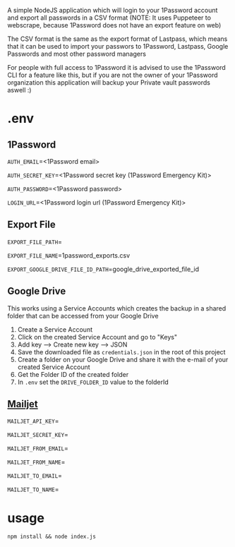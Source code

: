 A simple NodeJS application which will login to your 1Password account and export all passwords in a CSV format (NOTE: It uses Puppeteer to webscrape, because 1Password does not have an export feature on web)

The CSV format is the same as the export format of Lastpass, which means that it can be used to import your passwors to 1Password, Lastpass, Google Passwords and most other password managers

For people with full access to 1Password it is advised to use the 1Password CLI for a feature like this, but if you are not the owner of your 1Password organization this application will backup your Private vault passwords aswell :) 

# .env

## 1Password

``AUTH_EMAIL``=<1Password email>

``AUTH_SECRET_KEY``=<1Password secret key (1Password Emergency Kit)>

``AUTH_PASSWORD``=<1Password password>

``LOGIN_URL``=<1Password login url (1Password Emergency Kit)>

## Export File

``EXPORT_FILE_PATH``=

``EXPORT_FILE_NAME``=1password_exports.csv

``EXPORT_GOOGLE_DRIVE_FILE_ID_PATH``=google_drive_exported_file_id

## Google Drive

This works using a Service Accounts which creates the backup in a shared folder that can be accessed from your Google Drive

1. Create a Service Account
2. Click on the created Service Account and go to "Keys"
3. Add key --> Create new key --> JSON
4. Save the downloaded file as `credentials.json` in the root of this project
5. Create a folder on your Google Drive and share it with the e-mail of your created Service Account
6. Get the Folder ID of the created folder
7. In `.env` set the `DRIVE_FOLDER_ID` value to the folderId

## [Mailjet](mailjet.com)

``MAILJET_API_KEY``=

``MAILJET_SECRET_KEY``=

``MAILJET_FROM_EMAIL``=

``MAILJET_FROM_NAME``=

``MAILJET_TO_EMAIL``=

``MAILJET_TO_NAME``=

# usage

`npm install && node index.js`
